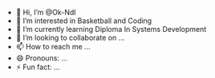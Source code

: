 - 👋 Hi, I’m @Ok-Ndl
- 👀 I’m interested in Basketball and Coding
- 🌱 I’m currently learning Diploma In Systems Development
- 💞️ I’m looking to collaborate on ...
- 📫 How to reach me ...
- 😄 Pronouns: ...
- ⚡ Fun fact: ...

<!---
Ok-Ndl/Ok-Ndl is a ✨ special ✨ repository because its `README.md` (this file) appears on your GitHub profile.
You can click the Preview link to take a look at your changes.
--->
